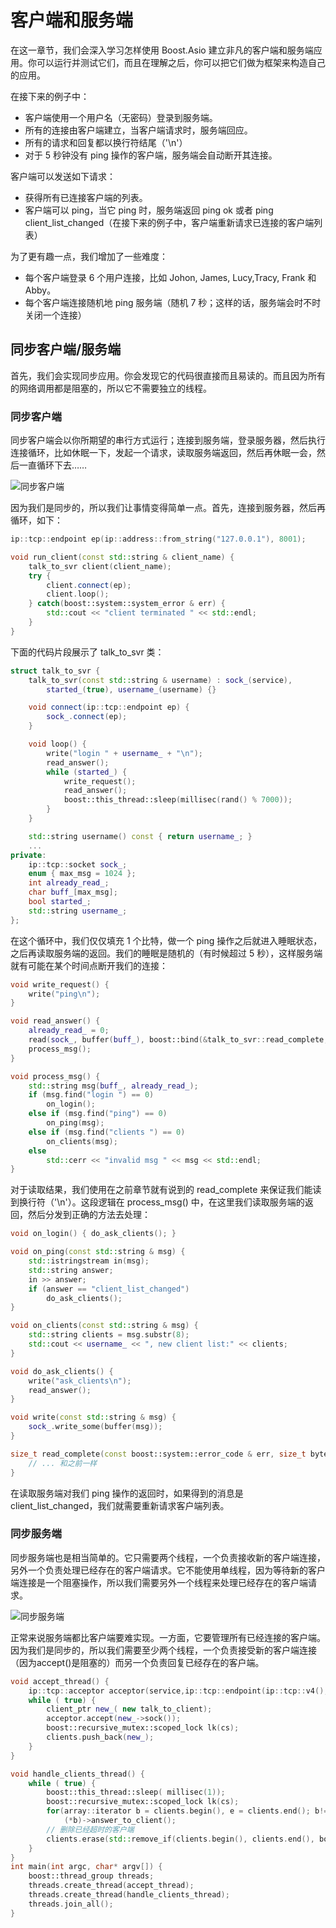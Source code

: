# 客户端和服务端

在这一章节，我们会深入学习怎样使用 Boost.Asio 建立非凡的客户端和服务端应用。你可以运行并测试它们，而且在理解之后，你可以把它们做为框架来构造自己的应用。

在接下来的例子中：

* 客户端使用一个用户名（无密码）登录到服务端。
* 所有的连接由客户端建立，当客户端请求时，服务端回应。
* 所有的请求和回复都以换行符结尾（'\n'）
* 对于 5 秒钟没有 ping 操作的客户端，服务端会自动断开其连接。

客户端可以发送如下请求：

* 获得所有已连接客户端的列表。
* 客户端可以 ping，当它 ping 时，服务端返回 ping ok 或者 ping client\_list\_changed（在接下来的例子中，客户端重新请求已连接的客户端列表）

为了更有趣一点，我们增加了一些难度：

* 每个客户端登录 6 个用户连接，比如 Johon, James, Lucy,Tracy, Frank 和 Abby。
* 每个客户端连接随机地 ping 服务端（随机 7 秒；这样的话，服务端会时不时关闭一个连接）

## 同步客户端/服务端

首先，我们会实现同步应用。你会发现它的代码很直接而且易读的。而且因为所有的网络调用都是阻塞的，所以它不需要独立的线程。

### 同步客户端

同步客户端会以你所期望的串行方式运行；连接到服务端，登录服务器，然后执行连接循环，比如休眠一下，发起一个请求，读取服务端返回，然后再休眠一会，然后一直循环下去……

![同步客户端](https://github.com/YaJunCui/notes/blob/master/images/boost_asio_sync_client.png?raw=true)

因为我们是同步的，所以我们让事情变得简单一点。首先，连接到服务器，然后再循环，如下：

```C++
ip::tcp::endpoint ep(ip::address::from_string("127.0.0.1"), 8001);

void run_client(const std::string & client_name) {
    talk_to_svr client(client_name);
    try {
        client.connect(ep);
        client.loop();
    } catch(boost::system::system_error & err) {
        std::cout << "client terminated " << std::endl;
    }
}
```

下面的代码片段展示了 talk\_to\_svr 类：

```C++
struct talk_to_svr {
    talk_to_svr(const std::string & username) : sock_(service),
        started_(true), username_(username) {}

    void connect(ip::tcp::endpoint ep) {
        sock_.connect(ep);
    }

    void loop() {
        write("login " + username_ + "\n");
        read_answer();
        while (started_) {
            write_request();
            read_answer();
            boost::this_thread::sleep(millisec(rand() % 7000));
        }
    }

    std::string username() const { return username_; }
    ...
private:
    ip::tcp::socket sock_;
    enum { max_msg = 1024 };
    int already_read_;
    char buff_[max_msg];
    bool started_;
    std::string username_;
};
```

在这个循环中，我们仅仅填充 1 个比特，做一个 ping 操作之后就进入睡眠状态，之后再读取服务端的返回。我们的睡眠是随机的（有时候超过 5 秒），这样服务端就有可能在某个时间点断开我们的连接：

```C++
void write_request() {
    write("ping\n");
}

void read_answer() {
    already_read_ = 0;
    read(sock_, buffer(buff_), boost::bind(&talk_to_svr::read_complete, this, _1, _2));
    process_msg();
}

void process_msg() {
    std::string msg(buff_, already_read_);
    if (msg.find("login ") == 0)
        on_login();
    else if (msg.find("ping") == 0)
        on_ping(msg);
    else if (msg.find("clients ") == 0)
        on_clients(msg);
    else
        std::cerr << "invalid msg " << msg << std::endl;
}
```

对于读取结果，我们使用在之前章节就有说到的 read\_complete 来保证我们能读到换行符（'\n'）。这段逻辑在 process\_msg() 中，在这里我们读取服务端的返回，然后分发到正确的方法去处理：

```C++
void on_login() { do_ask_clients(); }

void on_ping(const std::string & msg) {
    std::istringstream in(msg);
    std::string answer;
    in >> answer;
    if (answer == "client_list_changed")
        do_ask_clients();
}

void on_clients(const std::string & msg) {
    std::string clients = msg.substr(8);
    std::cout << username_ << ", new client list:" << clients;
}

void do_ask_clients() {
    write("ask_clients\n");
    read_answer();
}

void write(const std::string & msg) {
    sock_.write_some(buffer(msg));
}

size_t read_complete(const boost::system::error_code & err, size_t bytes) {
    // ... 和之前一样
}
```

在读取服务端对我们 ping 操作的返回时，如果得到的消息是 client\_list\_changed，我们就需要重新请求客户端列表。

### 同步服务端

同步服务端也是相当简单的。它只需要两个线程，一个负责接收新的客户端连接，另外一个负责处理已经存在的客户端请求。它不能使用单线程，因为等待新的客户端连接是一个阻塞操作，所以我们需要另外一个线程来处理已经存在的客户端请求。

![同步服务端](https://github.com/YaJunCui/notes/blob/master/images/boost_asio_sync_server.png?raw=true)

正常来说服务端都比客户端要难实现。一方面，它要管理所有已经连接的客户端。因为我们是同步的，所以我们需要至少两个线程，一个负责接受新的客户端连接（因为accept()是阻塞的）而另一个负责回复已经存在的客户端。

```C++
void accept_thread() {
    ip::tcp::acceptor acceptor(service,ip::tcp::endpoint(ip::tcp::v4(), 8001));
    while ( true) {
        client_ptr new_( new talk_to_client);
        acceptor.accept(new_->sock());
        boost::recursive_mutex::scoped_lock lk(cs);
        clients.push_back(new_);
    }
}

void handle_clients_thread() {
    while ( true) {
        boost::this_thread::sleep( millisec(1));
        boost::recursive_mutex::scoped_lock lk(cs);
        for(array::iterator b = clients.begin(), e = clients.end(); b!= e; ++b)
            (*b)->answer_to_client();
        // 删除已经超时的客户端
        clients.erase(std::remove_if(clients.begin(), clients.end(), boost::bind(&talk_to_client::timed_out,_1)), clients.end());
    }
}
int main(int argc, char* argv[]) {
    boost::thread_group threads;
    threads.create_thread(accept_thread);
    threads.create_thread(handle_clients_thread);
    threads.join_all();
}
```